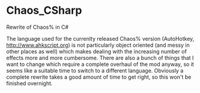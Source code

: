 Chaos_CSharp
============

Rewrite of Chaos% in C#

The language used for the currenlty released Chaos% version (AutoHotkey, http://www.ahkscript.org) 
is not particularly object oriented (and messy in other places as well) which makes dealing with the increasing number of effects more and more cumbersome.
There are also a bunch of things that I want to change which require a complete overhaul of the mod anyway, so it seems like a suitable time to switch to a different language.
Obviously a complete rewrite takes a good amount of time to get right, so this won't be finished overnight.
